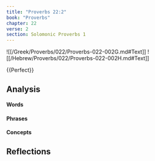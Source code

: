 ```yaml
---
title: "Proverbs 22:2"
book: "Proverbs"
chapter: 22
verse: 2
section: Solomonic Proverbs 1
---
```

![[/Greek/Proverbs/022/Proverbs-022-002G.md#Text]]
![[/Hebrew/Proverbs/022/Proverbs-022-002H.md#Text]]

{{Perfect}}

## Analysis

#### Words

#### Phrases

#### Concepts

## Reflections
